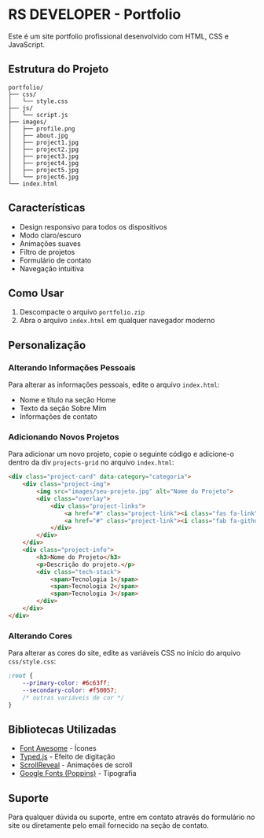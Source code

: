 # RS DEVELOPER - Portfolio

Este é um site portfolio profissional desenvolvido com HTML, CSS e JavaScript.

## Estrutura do Projeto

```
portfolio/
├── css/
│   └── style.css
├── js/
│   └── script.js
├── images/
│   ├── profile.png
│   ├── about.jpg
│   ├── project1.jpg
│   ├── project2.jpg
│   ├── project3.jpg
│   ├── project4.jpg
│   ├── project5.jpg
│   └── project6.jpg
└── index.html
```

## Características

- Design responsivo para todos os dispositivos
- Modo claro/escuro
- Animações suaves
- Filtro de projetos
- Formulário de contato
- Navegação intuitiva

## Como Usar

1. Descompacte o arquivo `portfolio.zip`
2. Abra o arquivo `index.html` em qualquer navegador moderno

## Personalização

### Alterando Informações Pessoais

Para alterar as informações pessoais, edite o arquivo `index.html`:

- Nome e título na seção Home
- Texto da seção Sobre Mim
- Informações de contato

### Adicionando Novos Projetos

Para adicionar um novo projeto, copie o seguinte código e adicione-o dentro da div `projects-grid` no arquivo `index.html`:

```html
<div class="project-card" data-category="categoria">
    <div class="project-img">
        <img src="images/seu-projeto.jpg" alt="Nome do Projeto">
        <div class="overlay">
            <div class="project-links">
                <a href="#" class="project-link"><i class="fas fa-link"></i></a>
                <a href="#" class="project-link"><i class="fab fa-github"></i></a>
            </div>
        </div>
    </div>
    <div class="project-info">
        <h3>Nome do Projeto</h3>
        <p>Descrição do projeto.</p>
        <div class="tech-stack">
            <span>Tecnologia 1</span>
            <span>Tecnologia 2</span>
            <span>Tecnologia 3</span>
        </div>
    </div>
</div>
```

### Alterando Cores

Para alterar as cores do site, edite as variáveis CSS no início do arquivo `css/style.css`:

```css
:root {
    --primary-color: #6c63ff;
    --secondary-color: #f50057;
    /* outras variáveis de cor */
}
```

## Bibliotecas Utilizadas

- [Font Awesome](https://fontawesome.com/) - Ícones
- [Typed.js](https://github.com/mattboldt/typed.js/) - Efeito de digitação
- [ScrollReveal](https://scrollrevealjs.org/) - Animações de scroll
- [Google Fonts (Poppins)](https://fonts.google.com/specimen/Poppins) - Tipografia

## Suporte

Para qualquer dúvida ou suporte, entre em contato através do formulário no site ou diretamente pelo email fornecido na seção de contato.
